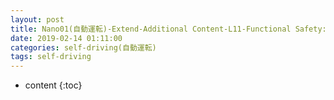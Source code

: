```yaml
---
layout: post
title: Nano01(自動運転)-Extend-Additional Content-L11-Functional Safety:Technical Safety Concept
date: 2019-02-14 01:11:00
categories: self-driving(自動運転)
tags: self-driving
---
```

* content
{:toc}

